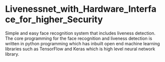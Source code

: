 # Livenessnet_with_Hardware_Interface_for_higher_Security
Simple and easy face recognition system that includes liveness detection. The core programming for the face recognition and liveness detection is written in python programming which has inbuilt open end machine learning libraries such as TensorFlow and Keras which is high level neural network library. 
